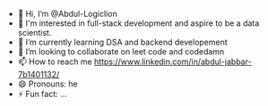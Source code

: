 - 👋 Hi, I’m @Abdul-Logiclion
- 🔹 I'm interested in full-stack development and aspire to be a data scientist.
- 🌱 I’m currently learning DSA and backend developement
- 💞️ I’m looking to collaborate on leet code and codedamn
- 📫 How to reach me https://www.linkedin.com/in/abdul-jabbar-7b1401132/
- 😄 Pronouns: he
- ⚡ Fun fact: ...

<!---
Abdul-Logiclion/Abdul-Logiclion is a ✨ special ✨ repository because its `README.md` (this file) appears on your GitHub profile.
You can click the Preview link to take a look at your changes.
--->
